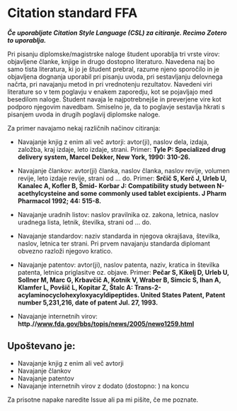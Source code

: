 # Citation standard FFA
***Če uporabljate Citation Style Language (CSL) za citiranje. Recimo Zotero to uporablja.***

Pri pisanju diplomske/magistrske naloge študent uporablja tri vrste virov: objavljene članke, knjige in drugo dostopno literaturo. Navedena naj bo samo tista literatura, ki jo je študent prebral, razume njeno sporočilo in je objavljena dognanja uporabil pri pisanju uvoda, pri sestavljanju delovnega načrta, pri navajanju metod in pri vrednotenju rezultatov. Navedeni viri literature so v tem poglavju v enakem zaporedju, kot se pojavljajo med besedilom naloge. Študent navaja le najpotrebnejše in preverjene vire kot podporo njegovim navedbam. Smiselno je, da to poglavje sestavlja hkrati s pisanjem uvoda in drugih poglavij diplomske naloge.

Za primer navajamo nekaj različnih načinov citiranja:

- Navajanje knjig z enim ali več avtorji: avtor(ji), naslov dela, izdaja, založba, kraj izdaje, leto izdaje, strani. Primer: **Tyle P: Specialized drug delivery system, Marcel Dekker, New York, 1990: 310-26.**

- Navajanje člankov: avtor(ji) članka, naslov članka, naslov revije, volumen revije, leto izdaje revije, strani od ... do. Primer: **Srčič S, Kerč J, Urleb U, Kanalec A, Kofler B, Šmid- Korbar J: Compatibility study between N-acethylcysteine and some commonly used tablet excipients. J Pharm Pharmacol 1992; 44: 515-8.**

- Navajanje uradnih listov: naslov pravilnika oz. zakona, letnica, naslov uradnega lista, letnik, številka, strani od ... do.

- Navajanje standardov: naziv standarda in njegova okrajšava, številka, naslov, letnica ter strani. Pri prvem navajanju standarda diplomant obvezno razloži njegovo kratico.

- Navajanje patentov: avtor(ji), naslov patenta, naziv, kratica in številka patenta, letnica priglasitve oz. objave. Primer: **Pečar S, Kikelj D, Urleb U, Sollner M, Marc G, Krbavčič A, Kotnik V, Wraber B, Simcic S, Ihan A, Klamfer L, Povšič L, Kopitar Z, Štalc A: Trans-2-acylaminocyclohexyloxyacyldipeptides. United States Patent, Patent number 5,231,216, date of patent Jul. 27, 1993.**

- Navajanje internetnih virov: **http.//www.fda.gov/bbs/topis/news/2005/newo1259.html**

## Upoštevano je:
- Navajanje knjig z enim ali več avtorji
- Navajanje člankov
- Navajanje patentov
- Navajanje internetnih virov z dodato (dostopno: <datum>) na koncu

Za prisotne napake naredite Issue ali pa mi pišite, če me poznate. 
